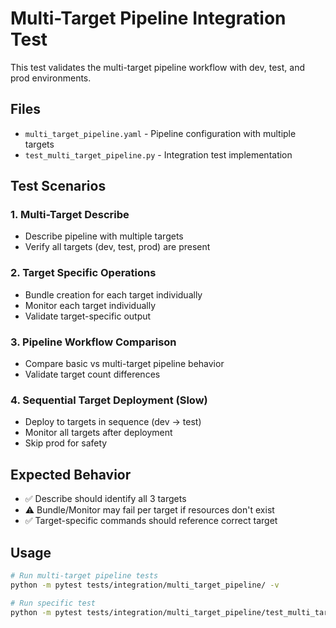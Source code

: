 # Multi-Target Pipeline Integration Test

This test validates the multi-target pipeline workflow with dev, test, and prod environments.

## Files

- `multi_target_pipeline.yaml` - Pipeline configuration with multiple targets
- `test_multi_target_pipeline.py` - Integration test implementation

## Test Scenarios

### 1. Multi-Target Describe
- Describe pipeline with multiple targets
- Verify all targets (dev, test, prod) are present

### 2. Target Specific Operations
- Bundle creation for each target individually
- Monitor each target individually
- Validate target-specific output

### 3. Pipeline Workflow Comparison
- Compare basic vs multi-target pipeline behavior
- Validate target count differences

### 4. Sequential Target Deployment (Slow)
- Deploy to targets in sequence (dev → test)
- Monitor all targets after deployment
- Skip prod for safety

## Expected Behavior

- ✅ Describe should identify all 3 targets
- ⚠️ Bundle/Monitor may fail per target if resources don't exist
- ✅ Target-specific commands should reference correct target

## Usage

```bash
# Run multi-target pipeline tests
python -m pytest tests/integration/multi_target_pipeline/ -v

# Run specific test
python -m pytest tests/integration/multi_target_pipeline/test_multi_target_pipeline.py::TestMultiTargetPipeline::test_multi_target_describe -v
```
